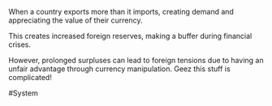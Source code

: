 When a country exports more than it imports, creating demand and appreciating the value of their currency. 

This creates increased foreign reserves, making a buffer during financial crises.

However, prolonged surpluses can lead to foreign tensions due to having an unfair advantage through currency manipulation. Geez this stuff is complicated!

#System 
